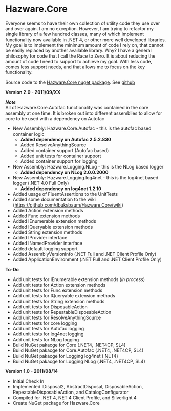 Hazware.Core
============

Everyone seems to have their own collection of utility code they use over and over again. I am 
no exception. However, I am trying to refactor my single library of a few hundred classes, many 
of which implement functionality now available in .NET 4, or other more well developed libraries. 
My goal is to implement the minimum amount of code I rely on, that cannot be easily replaced by 
another available library. Why? I have a general philosophy for code that I call the Race to Zero. 
It is about reducing the amount of code I need to support to achieve my goal. With less code, 
comes less support needs, and that allows me to focus on the key functionality.

Source code to the [Hazware.Core nuget package](http://nuget.org/List/Packages/Hazware.Core).
See [github](https://github.com/dbuksbaum/Hazware.Core)

__Version 2.0 - 2011/09/XX__

  ___Note___  
    All of Hazware.Core.Autofac functionality was contained in the core assembly at one time. It is 
    broken out into different assemblies to allow for core to be used with a dependency on Autofac

  + New Assembly: Hazware.Core.Autofac - this is the autofac based container logic
    + **Added dependency on Autofac 2.5.2.830**
    + Added ResolveAnythingSource
    + Added container support (Autofac based)
    + Added unit tests for container support
    + Added container support for logging
  + New Assembly: Hazware.Logging.NLog - this is the NLog based logger
    + **Added dependency on NLog 2.0.0.2000**
  + New Assembly: Hazware.Logging.log4net - this is the log4net based logger (.NET 4.0 Full Only)
    + **Added dependency on log4net 1.2.10**
  + Added usage of FluentAssertions to the UnitTests
  + Added some documentation to the wiki (https://github.com/dbuksbaum/Hazware.Core/wiki)
  + Added Action extension methods
  + Added Func extension methods
  + Added IEnumerable extension methods
  + Added IQueryable extension methods
  + Added String extension methods
  + Added IProvider interface
  + Added INamedProvider interface
  + Added default logging support
  + Added AssemblyVersionInfo (.NET Full and .NET Client Profile Only)
  + Added ApplicationEnvironment (.NET Full and .NET Client Profile Only)  
  
  __To-Do__  
  + Add unit tests for IEnumerable extension methods (_in process_)  
  + Add unit tests for Action extension methods  
  + Add unit tests for Func extension methods  
  + Add unit tests for IQueryable extension methods  
  + Add unit tests for String extension methods  
  + Add unit tests for DisposableAction  
  + Add unit tests for RepeatableDisposableAction  
  + Add unit tests for ResolveAnythingSource  
  + Add unit tests for core logging  
  + Add unit tests for Autofac logging  
  + Add unit tests for log4net logging  
  + Add unit tests for NLog logging  
  + Build NuGet pakacge for Core (.NET4, .NET4CP, SL4)  
  + Build NuGet pakacge for Core.Autofac (.NET4, .NET4CP, SL4)  
  + Build NuGet pakacge for Logging log4net (.NET4)  
  + Build NuGet pakacge for Logging NLog (.NET4, .NET4CP, SL4)  

__Version 1.0 - 2011/08/14__

  * Initial Check In
  * Implemented IDisposal2, AbstractDisposal, DisposableAction, RepeatableDisposableAction, and CatalogConfigurator
  * Compiled for .NET 4, NET 4 Client Profile, and Silverlight 4
  * Create NuGet package for Hazware.Core
